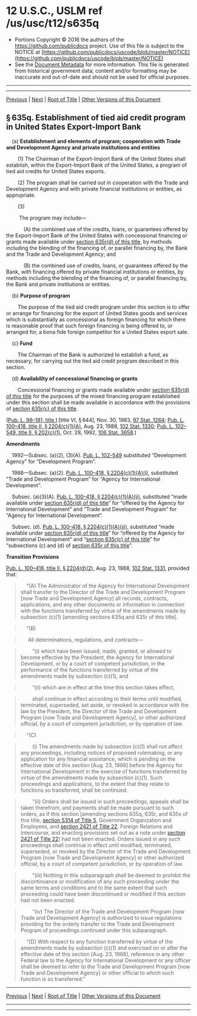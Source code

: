 ---
---

# 12 U.S.C., USLM ref /us/usc/t12/s635q

* Portions Copyright © 2016 the authors of the https://github.com/publicdocs project.
  Use of this file is subject to the NOTICE at [https://github.com/publicdocs/uscode/blob/master/NOTICE](https://github.com/publicdocs/uscode/blob/master/NOTICE)
* See the [Document Metadata](././../../../../..//README.md) for more information.
  This file is generated from historical government data; content and/or formatting may be inaccurate and out-of-date and should not be used for official purposes.

----------
----------

[Previous](./../../../../..//us/usc/t12/ch6A/schIII/m__us_usc_t12_s635p.md) | [Next](./../../../../..//us/usc/t12/ch6A/schIII/m__us_usc_t12_s635r.md) | [Root of Title](./../../../../../) | [Other Versions of this Document](https://publicdocs.github.io/go/links?ns=uslm&ref=%2Fus%2Fusc%2Ft12%2Fs635q)

## § 635q. Establishment of tied aid credit program in United States Export-Import Bank

    (a) __Establishment and elements of program; cooperation with Trade and Development Agency and private institutions and entities__ 

        (1) The Chairman of the Export-Import Bank of the United States shall establish, within the Export-Import Bank of the United States, a program of tied aid credits for United States exports.

        (2) The program shall be carried out in cooperation with the Trade and Development Agency and with private financial institutions or entities, as appropriate.

        (3)

         The program may include—

            (A) the combined use of the credits, loans, or guarantees offered by the Export-Import Bank of the United States with concessional financing or grants made available under [section 635r(d) of this title][/us/usc/t12/s635r/d], by methods including the blending of the financing of, or parallel financing by, the Bank and the Trade and Development Agency; and

            (B) the combined use of credits, loans, or guarantees offered by the Bank, with financing offered by private financial institutions or entities, by methods including the blending of the financing of, or parallel financing by, the Bank and private institutions or entities.

    (b) __Purpose of program__ 

        The purpose of the tied aid credit program under this section is to offer or arrange for financing for the export of United States goods and services which is substantially as concessional as foreign financing for which there is reasonable proof that such foreign financing is being offered to, or arranged for, a bona fide foreign competitor for a United States export sale.

    (c) __Fund__ 

        The Chairman of the Bank is authorized to establish a fund, as necessary, for carrying out the tied aid credit program described in this section.

    (d) __Availability of concessional financing or grants__ 

        Concessional financing or grants made available under [section 635r(d) of this title][/us/usc/t12/s635r/d] for the purposes of the mixed financing program established under this section shall be made available in accordance with the provisions of [section 635r(c) of this title][/us/usc/t12/s635r/c].

([Pub. L. 98–181, title I][/us/pl/98/181] \[title VI, § 644\], Nov. 30, 1983, [97 Stat. 1264][/us/stat/97/1264]; [Pub. L. 100–418, title II, § 2204(c)(1)(A)][/us/pl/100/418/s2204/c/1/A], Aug. 23, 1988, [102 Stat. 1330][/us/stat/102/1330]; [Pub. L. 102–549, title II, § 202(c)(1)][/us/pl/102/549/s202/c/1], Oct. 28, 1992, [106 Stat. 3658][/us/stat/106/3658].)

 __Amendments__ 

    1992—Subsec. (a)(2), (3)(A). [Pub. L. 102–549][/us/pl/102/549] substituted “Development Agency” for “Development Program”.

    1988—Subsec. (a)(2). [Pub. L. 100–418, § 2204(c)(1)(A)(i)][/us/pl/100/418/s2204/c/1/A/i], substituted “Trade and Development Program” for “Agency for International Development”.

    Subsec. (a)(3)(A). [Pub. L. 100–418, § 2204(c)(1)(A)(ii)][/us/pl/100/418/s2204/c/1/A/ii], substituted “made available under [section 635r(d) of this title][/us/usc/t12/s635r/d]” for “offered by the Agency for International Development” and “Trade and Development Program” for “Agency for International Development”.

    Subsec. (d). [Pub. L. 100–418, § 2204(c)(1)(A)(iii)][/us/pl/100/418/s2204/c/1/A/iii], substituted “made available under [section 635r(d) of this title][/us/usc/t12/s635r/d]” for “offered by the Agency for International Development” and “[section 635r(c) of this title][/us/usc/t12/s635r/c]” for “subsections (c) and (d) of [section 635r of this title][/us/usc/t12/s635r]”.

 __Transition Provisions__ 

[Pub. L. 100–418, title II, § 2204(d)(2)][/us/pl/100/418/s2204/d/2], Aug. 23, 1988, [102 Stat. 1331][/us/stat/102/1331], provided that:

>     “(A) The Administrator of the Agency for International Development shall transfer to the Director of the Trade and Development Program \[now Trade and Development Agency\] all records, contracts, applications, and any other documents or information in connection with the functions transferred by virtue of the amendments made by subsection (c)(1) \[amending sections 635q and 635r of this title\].

>     “(B)

>      All determinations, regulations, and contracts—

>         “(i) which have been issued, made, granted, or allowed to become effective by the President, the Agency for International Development, or by a court of competent jurisdiction, in the performance of the functions transferred by virtue of the amendments made by subsection (c)(1), and

>         “(ii) which are in effect at the time this section takes effect,

>         shall continue in effect according to their terms until modified, terminated, superseded, set aside, or revoked in accordance with the law by the President, the Director of the Trade and Development Program \[now Trade and Development Agency\], or other authorized official, by a court of competent jurisdiction, or by operation of law.

>     “(C)

>         (i) The amendments made by subsection (c)(1) shall not affect any proceedings, including notices of proposed rulemaking, or any application for any financial assistance, which is pending on the effective date of this section \[Aug. 23, 1988\] before the Agency for International Development in the exercise of functions transferred by virtue of the amendments made by subsection (c)(1). Such proceedings and applications, to the extent that they relate to functions so transferred, shall be continued.

>         “(ii) Orders shall be issued in such proceedings, appeals shall be taken therefrom, and payments shall be made pursuant to such orders, as if this section \[amending sections 635q, 635r, and 635s of this title, [section 5314 of Title 5][/us/usc/t5/s5314], Government Organization and Employees, and [section 2421 of Title 22][/us/usc/t22/s2421], Foreign Relations and Intercourse, and enacting provisions set out as a note under [section 2421 of Title 22][/us/usc/t22/s2421]\] had not been enacted. Orders issued in any such proceedings shall continue in effect until modified, terminated, superseded, or revoked by the Director of the Trade and Development Program \[now Trade and Development Agency\] or other authorized official, by a court of competent jurisdiction, or by operation of law.

>         “(iii) Nothing in this subparagraph shall be deemed to prohibit the discontinuance or modification of any such proceeding under the same terms and conditions and to the same extent that such proceeding could have been discontinued or modified if this section had not been enacted.

>         “(iv) The Director of the Trade and Development Program \[now Trade and Development Agency\] is authorized to issue regulations providing for the orderly transfer to the Trade and Development Program of proceedings continued under this subparagraph.

>     “(D) With respect to any function transferred by virtue of the amendments made by subsection (c)(1) and exercised on or after the effective date of this section \[Aug. 23, 1988\], reference in any other Federal law to the Agency for International Development or any officer shall be deemed to refer to the Trade and Development Program \[now Trade and Development Agency\] or other official to which such function is so transferred.”

----------

[Previous](./../../../../..//us/usc/t12/ch6A/schIII/m__us_usc_t12_s635p.md) | [Next](./../../../../..//us/usc/t12/ch6A/schIII/m__us_usc_t12_s635r.md) | [Root of Title](./../../../../../) | [Other Versions of this Document](https://publicdocs.github.io/go/links?ns=uslm&ref=%2Fus%2Fusc%2Ft12%2Fs635q)

----------
----------

[/us/usc/t12/s635r/d]: https://publicdocs.github.io/go/links?ns=uslm&ref=%2Fus%2Fusc%2Ft12%2Fs635r%2Fd
[/us/usc/t12/s635r/d]: https://publicdocs.github.io/go/links?ns=uslm&ref=%2Fus%2Fusc%2Ft12%2Fs635r%2Fd
[/us/usc/t12/s635r/c]: https://publicdocs.github.io/go/links?ns=uslm&ref=%2Fus%2Fusc%2Ft12%2Fs635r%2Fc
[/us/pl/98/181]: https://publicdocs.github.io/go/links?ns=uslm&ref=%2Fus%2Fpl%2F98%2F181
[/us/stat/97/1264]: https://publicdocs.github.io/go/links?ns=uslm&ref=%2Fus%2Fstat%2F97%2F1264
[/us/pl/100/418/s2204/c/1/A]: https://publicdocs.github.io/go/links?ns=uslm&ref=%2Fus%2Fpl%2F100%2F418%2Fs2204%2Fc%2F1%2FA
[/us/stat/102/1330]: https://publicdocs.github.io/go/links?ns=uslm&ref=%2Fus%2Fstat%2F102%2F1330
[/us/pl/102/549/s202/c/1]: https://publicdocs.github.io/go/links?ns=uslm&ref=%2Fus%2Fpl%2F102%2F549%2Fs202%2Fc%2F1
[/us/stat/106/3658]: https://publicdocs.github.io/go/links?ns=uslm&ref=%2Fus%2Fstat%2F106%2F3658
[/us/pl/102/549]: https://publicdocs.github.io/go/links?ns=uslm&ref=%2Fus%2Fpl%2F102%2F549
[/us/pl/100/418/s2204/c/1/A/i]: https://publicdocs.github.io/go/links?ns=uslm&ref=%2Fus%2Fpl%2F100%2F418%2Fs2204%2Fc%2F1%2FA%2Fi
[/us/pl/100/418/s2204/c/1/A/ii]: https://publicdocs.github.io/go/links?ns=uslm&ref=%2Fus%2Fpl%2F100%2F418%2Fs2204%2Fc%2F1%2FA%2Fii
[/us/usc/t12/s635r/d]: https://publicdocs.github.io/go/links?ns=uslm&ref=%2Fus%2Fusc%2Ft12%2Fs635r%2Fd
[/us/pl/100/418/s2204/c/1/A/iii]: https://publicdocs.github.io/go/links?ns=uslm&ref=%2Fus%2Fpl%2F100%2F418%2Fs2204%2Fc%2F1%2FA%2Fiii
[/us/usc/t12/s635r/d]: https://publicdocs.github.io/go/links?ns=uslm&ref=%2Fus%2Fusc%2Ft12%2Fs635r%2Fd
[/us/usc/t12/s635r/c]: https://publicdocs.github.io/go/links?ns=uslm&ref=%2Fus%2Fusc%2Ft12%2Fs635r%2Fc
[/us/usc/t12/s635r]: https://publicdocs.github.io/go/links?ns=uslm&ref=%2Fus%2Fusc%2Ft12%2Fs635r
[/us/pl/100/418/s2204/d/2]: https://publicdocs.github.io/go/links?ns=uslm&ref=%2Fus%2Fpl%2F100%2F418%2Fs2204%2Fd%2F2
[/us/stat/102/1331]: https://publicdocs.github.io/go/links?ns=uslm&ref=%2Fus%2Fstat%2F102%2F1331
[/us/usc/t5/s5314]: https://publicdocs.github.io/go/links?ns=uslm&ref=%2Fus%2Fusc%2Ft5%2Fs5314
[/us/usc/t22/s2421]: https://publicdocs.github.io/go/links?ns=uslm&ref=%2Fus%2Fusc%2Ft22%2Fs2421
[/us/usc/t22/s2421]: https://publicdocs.github.io/go/links?ns=uslm&ref=%2Fus%2Fusc%2Ft22%2Fs2421


